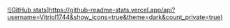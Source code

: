 [![GitHub stats]https://github-readme-stats.vercel.app/api?username=Vitriol1744&show_icons=true&theme=dark&count_private=true)](https://github.com/Vitriol1744/)
